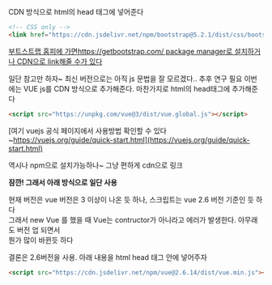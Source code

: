 CDN 방식으로 html의 head 태그에 넣어준다 

```html
<!-- CSS only -->
<link href="https://cdn.jsdelivr.net/npm/bootstrap@5.2.1/dist/css/bootstrap.min.css" rel="stylesheet" integrity="sha384-iYQeCzEYFbKjA/T2uDLTpkwGzCiq6soy8tYaI1GyVh/UjpbCx/TYkiZhlZB6+fzT" crossorigin="anonymous">
```

[부트스트랩 홈피에 가면https://getbootstrap.com/ package manager로 설치하거나 CDN으로 link해줄 수가 있다](https://getbootstrap.com/)


일단 참고만 하자~ 최신 버전으로는 아직 js 문법을 잘 모르겠다.. 추후 연구 필요
이번에는 VUE js를 CDN 방식으로 추가해준다. 마찬가지로 html의 head태그에 추가해준다  
```html
<script src="https://unpkg.com/vue@3/dist/vue.global.js"></script>
```

[여기 vuejs 공식 페이지에서 사용방법 확인할 수 있다~https://vuejs.org/guide/quick-start.html](https://vuejs.org/guide/quick-start.html)

역시나 npm으로 설치가능하나~ 그냥 편하게 cdn으로 링크

**잠깐! 그래서 아래 방식으로 일단 사용**

현재 버전은 vue 버전은 3 이상이 나온 듯 하나, 스크립트는 vue 2.6 버전 기준인 듯 하다  
그래서 new Vue 를 했을 때 Vue는 contructor가 아니라고 에러가 발생한다. 아무래도 버전 업 되면서   
뭔가 많이 바뀐듯 하다 

결론은 2.6버전을 사용. 아래 내용을 html head 태그 안에 넣어주자
```html
<script src="https://cdn.jsdelivr.net/npm/vue@2.6.14/dist/vue.min.js"></script>
```


